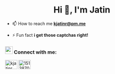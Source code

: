 <!-- ## Hi there 👋
**fraznistpunk/fraznistpunk** is a ✨ _special_ ✨ repository because its `README.md` (this file) appears on your GitHub profile.

Here are some ideas to get you started:

- 🔭 I’m currently working on ...
- 🌱 I’m currently learning ...
- 👯 I’m looking to collaborate on ...
- 🤔 I’m looking for help with ...
- 💬 Ask me about ...
- 📫 How to reach me: ...
- 😄 Pronouns: ...
- ⚡ Fun fact: ...
📫 Reach me: jkblog.000webhostapp.com

If you are reading this, Have a nice day!!😄😄
-->
<h1 align="center">Hi 👋, I'm Jatin</h1>
<!-- <h3 align="center">A passionate frontend developer from India</h3> -->

- 📫 How to reach me **kjatinr@pm.me**

- ⚡ Fun fact **i get those captchas right!**

<h3 align="left"><img src="https://emojis.slackmojis.com/emojis/images/1588315024/8823/hyperkitty.gif?1588315024" width="25" />  Connect with me:</h3>
<p align="left">
<a href="https://linkedin.com/in/kjatinr" target="blank"><img align="center" src="https://raw.githubusercontent.com/rahuldkjain/github-profile-readme-generator/master/src/images/icons/Social/linked-in-alt.svg" alt="kjatinr" height="30" width="40" /></a>
<a href="https://stackoverflow.com/users/15138703/kjatinr" target="blank"><img align="center" src="https://raw.githubusercontent.com/rahuldkjain/github-profile-readme-generator/master/src/images/icons/Social/stack-overflow.svg" alt="15138703/kjatinr" height="30" width="40" /></a>
</p>
